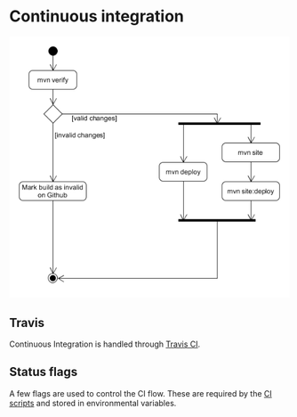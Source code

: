 # Continuous integration

![CI flow][ci_flow]

## Travis

Continuous Integration is handled through [Travis CI][travis].

## Status flags

A few flags are used to control the CI flow. These are required by the [CI scripts][scripts_repo] and stored in environmental variables.

[ci_flow]: ../img/diagram/ci_java_activity.png
[scripts_repo]: https://github.com/Bernardo-MG/ci-shell-scripts
[travis]: https://travis-ci.org/
